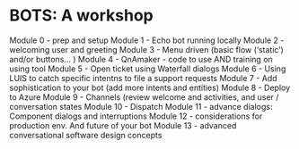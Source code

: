 # BOTS: A workshop

Module 0 - prep and setup
Module 1 - Echo bot running locally
Module 2 - welcoming user and greeting 
Module 3 - Menu driven (basic flow (‘static’) and/or buttons… )
Module 4 - QnAmaker  - code to use AND training on using tool
Module 5 - Open ticket using Waterfall dialogs 
Module 6 - Using LUIS to catch specific intentns to file a support requests 
Module 7 - Add sophistication to your bot (add more intents and entities) 
Module 8 - Deploy to Azure 
Module 9 - Channels (review welcome and activities, and user / conversation states
Module 10 - Dispatch 
Module 11 - advance dialogs: Component dialogs and interruptions 
Module 12 - considerations for production env. And future of your bot 
Module 13 - advanced conversational software design concepts
